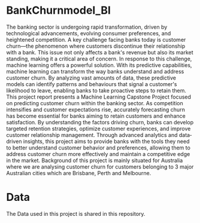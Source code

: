 # BankChurnmodel_BI
The banking sector is undergoing rapid transformation, driven by technological advancements, evolving consumer preferences, and heightened competition. A key challenge facing banks today is customer churn—the phenomenon where customers discontinue their relationship with a bank. This issue not only affects a bank's revenue but also its market standing, making it a critical area of concern.
In response to this challenge, machine learning offers a powerful solution. With its predictive capabilities, machine learning can transform the way banks understand and address customer churn. By analyzing vast amounts of data, these predictive models can identify patterns and behaviours that signal a customer's likelihood to leave, enabling banks to take proactive steps to retain them.
This project report presents a Machine Learning Capstone Project focused on predicting customer churn within the banking sector. As competition intensifies and customer expectations rise, accurately forecasting churn has become essential for banks aiming to retain customers and enhance satisfaction. By understanding the factors driving churn, banks can develop targeted retention strategies, optimize customer experiences, and improve customer relationship management.
Through advanced analytics and data‐driven insights, this project aims to provide banks with the tools they need to better understand customer behavior and preferences, allowing them to address customer churn more effectively and maintain a competitive edge in the market. Background of this project is mainly situated for Australia where we are analysing customer churn for customers belonging to 3 major Australian cities which are Brisbane, Perth and Melbourne.
# Data
The Data used in this project is shared in this repository.
